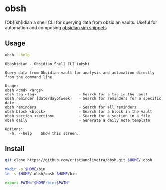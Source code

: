 # obsh
[Ob][sh]idian a shell CLI for querying data from obsidian vaults. 
Useful for automation and composing [obsidian vim snippets](https://github.com/cristianoliveira/dotfiles/blob/main/nvim/mysnippets/markdown.snippets)

## Usage

```sh
obsh --help
```

```
Obashidian - Obsidian Shell CLI (obsh)

Query data from Obsidian vault for analysis and automation directly from the command line.

Usage:
obsh <cmd> <args>
obsh tag <tag>                   - Search for a tag in the vault
obsh reminder [date/dayofweek]   - Search for reminders for a specific date
obsh reminders                   - Search for all reminders
obsh block <block>               - Search for a block in the vault
obsh section <section>           - Search for a section in a file
obsh daily                       - Generate a daily note template

Options:
  -h, --help    Show this screen.
```

## Install

```sh
git clone https://github.com/cristianoliveira/obsh.git $HOME/.obsh

mkdir -p $HOME/bin
ln -s $HOME/.obsh/obsh $HOME/bin

export PATH="$HOME/bin:$PATH"
```
